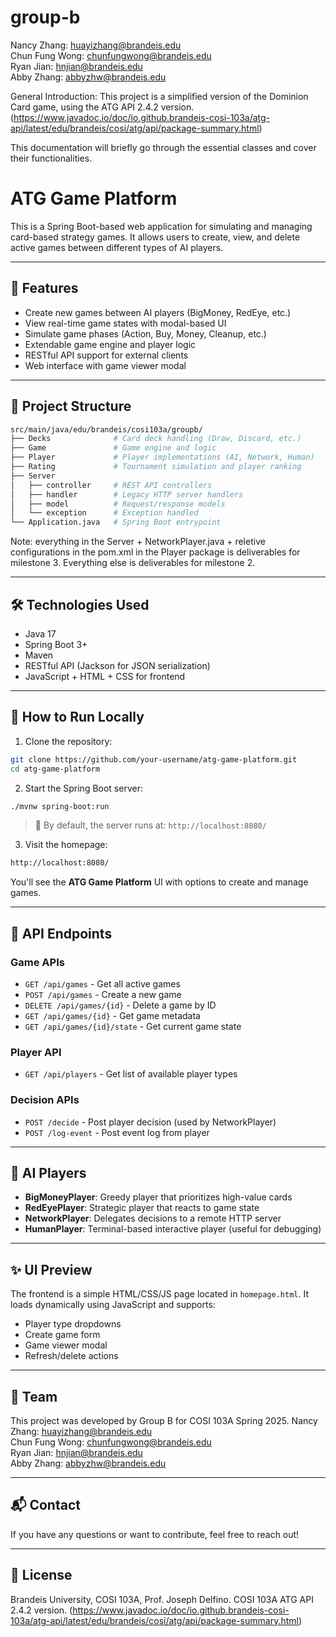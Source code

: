 # group-b
Nancy Zhang: huayizhang@brandeis.edu \
Chun Fung Wong: chunfungwong@brandeis.edu \
Ryan Jian: hnjian@brandeis.edu \
Abby Zhang: abbyzhw@brandeis.edu 

General Introduction:
This project is a simplified version of the Dominion Card game, using the ATG API 2.4.2 version. 
(https://www.javadoc.io/doc/io.github.brandeis-cosi-103a/atg-api/latest/edu/brandeis/cosi/atg/api/package-summary.html)

This documentation will briefly go through the essential classes and cover their functionalities.

# ATG Game Platform

This is a Spring Boot-based web application for simulating and managing card-based strategy games. It allows users to create, view, and delete active games between different types of AI players.

---

## 🚀 Features

- Create new games between AI players (BigMoney, RedEye, etc.)
- View real-time game states with modal-based UI
- Simulate game phases (Action, Buy, Money, Cleanup, etc.)
- Extendable game engine and player logic
- RESTful API support for external clients
- Web interface with game viewer modal

---

## 📁 Project Structure

```bash
src/main/java/edu/brandeis/cosi103a/groupb/
├── Decks              # Card deck handling (Draw, Discard, etc.)
├── Game               # Game engine and logic
├── Player             # Player implementations (AI, Network, Human)
├── Rating             # Tournament simulation and player ranking
├── Server
│   ├── controller     # REST API controllers
│   ├── handler        # Legacy HTTP server handlers
│   ├── model          # Request/response models
│   └── exception      # Exception handled
└── Application.java   # Spring Boot entrypoint
```

Note: everything in the Server + NetworkPlayer.java + reletive configurations in the pom.xml in the Player package is deliverables for milestone 3. Everything else is deliverables for milestone 2.

---

## 🛠️ Technologies Used

- Java 17
- Spring Boot 3+
- Maven
- RESTful API (Jackson for JSON serialization)
- JavaScript + HTML + CSS for frontend

---

## 🔧 How to Run Locally

1. Clone the repository:
```bash
git clone https://github.com/your-username/atg-game-platform.git
cd atg-game-platform
```

2. Start the Spring Boot server:
```bash
./mvnw spring-boot:run
```

> 🔌 By default, the server runs at: `http://localhost:8080/`

3. Visit the homepage:
```bash
http://localhost:8080/
```

You'll see the **ATG Game Platform** UI with options to create and manage games.

---

## 📄 API Endpoints

### Game APIs
- `GET /api/games` - Get all active games
- `POST /api/games` - Create a new game
- `DELETE /api/games/{id}` - Delete a game by ID
- `GET /api/games/{id}` - Get game metadata
- `GET /api/games/{id}/state` - Get current game state

### Player API
- `GET /api/players` - Get list of available player types

### Decision APIs
- `POST /decide` - Post player decision (used by NetworkPlayer)
- `POST /log-event` - Post event log from player

---

## 🧠 AI Players

- **BigMoneyPlayer**: Greedy player that prioritizes high-value cards
- **RedEyePlayer**: Strategic player that reacts to game state
- **NetworkPlayer**: Delegates decisions to a remote HTTP server
- **HumanPlayer**: Terminal-based interactive player (useful for debugging)

---

## ✨ UI Preview

The frontend is a simple HTML/CSS/JS page located in `homepage.html`. It loads dynamically using JavaScript and supports:

- Player type dropdowns
- Create game form
- Game viewer modal
- Refresh/delete actions

---

## 🤝 Team
This project was developed by Group B for COSI 103A Spring 2025.
Nancy Zhang: huayizhang@brandeis.edu \
Chun Fung Wong: chunfungwong@brandeis.edu \
Ryan Jian: hnjian@brandeis.edu \
Abby Zhang: abbyzhw@brandeis.edu 

---

## 📬 Contact
If you have any questions or want to contribute, feel free to reach out!

---

## 📜 License
Brandeis University, COSI 103A, Prof. Joseph Delfino.
COSI 103A ATG API 2.4.2 version. 
(https://www.javadoc.io/doc/io.github.brandeis-cosi-103a/atg-api/latest/edu/brandeis/cosi/atg/api/package-summary.html)

